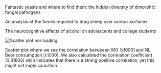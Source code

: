 Fantastic yeasts and where to find them: the hidden diversity of dimorphic fungal pathogens  

An analysis of the forces required to drag sheep over various surfaces  

The neurocognitive effects of alcohol on adolescents and college students  


![Scatter plot nor loading](https://github.com/swekkiebanaan/CS_Assignment/blob/main/plot.png?raw=true)

Scatter plot where we see the correlation betweeen WO [x1000] and NL Beer consumption [x1000]. We also calculated the correlation coefficient (0.81806) wich indicates that there is a strong positive correlation, yet this might not imply causation
